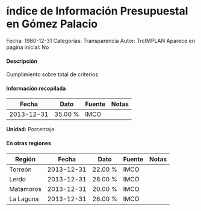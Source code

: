 índice de Información Presupuestal en Gómez Palacio
=====

Fecha: 1980-12-31
Categorías: Transparencia
Autor: TrcIMPLAN
Aparece en pagina inicial: No

#### Descripción

Cumplimiento sobre total de criterios

#### Información recopilada

<table class="table table-hover table-bordered matriz">
<thead>
<tr>
<th>Fecha</th>
<th>Dato</th>
<th>Fuente</th>
<th>Notas</th>
</tr>
</thead>
<tbody>
<tr>
<td>2013-12-31</td>
<td class="derecha">35.00 %</td>
<td>IMCO</td>
<td></td>
</tr>
</tbody>
</table>

<b>Unidad:</b> Porcentaje.




#### En otras regiones

<table class="table table-hover table-bordered matriz">
<thead>
<tr>
<th>Región</th>
<th>Fecha</th>
<th>Dato</th>
<th>Fuente</th>
<th>Notas</th>
</tr>
</thead>
<tbody>
<tr>
<td>Torreón</td>
<td>2013-12-31</td>
<td class="derecha">22.00 %</td>
<td>IMCO</td>
<td></td>
</tr>
<tr>
<td>Lerdo</td>
<td>2013-12-31</td>
<td class="derecha">28.00 %</td>
<td>IMCO</td>
<td></td>
</tr>
<tr>
<td>Matamoros</td>
<td>2013-12-31</td>
<td class="derecha">20.00 %</td>
<td>IMCO</td>
<td></td>
</tr>
<tr>
<td>La Laguna</td>
<td>2013-12-31</td>
<td class="derecha">26.00 %</td>
<td>IMCO</td>
<td></td>
</tr>
</tbody>
</table>

